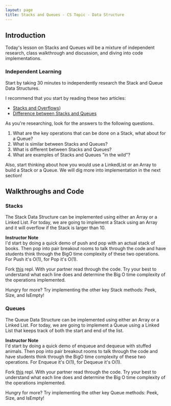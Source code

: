 ```yaml
---
layout: page
title: Stacks and Queues - CS Topic - Data Structure
---
```


## Introduction

Today's lesson on Stacks and Queues will be a mixture of independent research, class walkthrough and discussion, and diving into code implementations.

### Independent Learning
Start by taking 30 minutes to independently research the Stack and Queue Data Structures.

I recommend that you start by reading these two articles:
* [Stacks and Overflows](https://medium.com/basecs/stacks-and-overflows-dbcf7854dc67#.3l76d12dq))
* [Difference between Stacks and Queues](https://www.geeksforgeeks.org/difference-between-stack-and-queue-data-structures/)

As you're researching, look for the answers to the following questions.

1. What are the key operations that can be done on a Stack, what about for a Queue?
1. What is similar between Stacks and Queues?
1. What is different between Stacks and Queues?
1. What are examples of Stacks and Queues "in the wild"?

Also, start thinking about how you would use a LinkedList or an Array to build a Stack or a Queue. We will dig more into implementation in the next section!

## Walkthroughs and Code
### Stacks

The Stack Data Structure can be implemented using either an Array or a Linked List. For today, we are going to implement a Stack using an Array and it will overflow if the Stack is larger than 10.

<aside class="instructor-notes" markdown="1">
    <p><strong>Instructor Note</strong><br>
    I'd start by doing a quick demo of push and pop with an actual stack of books. Then pop into pair breakout rooms to talk through the code and have students think through the BigO time complexity of these two operations. For Push it's O(1), for Pop it's O(1).</p>
</aside>


Fork [this](https://replit.com/@Zoe-Farrell/Stack-Array-Implementation) repl. With your partner read through the code. Try your best to understand what each line does and determine the Big O time complexity of the operations implemented.


Hungry for more? Try implementing the other key Stack methods: Peek, Size, and IsEmpty!

### Queues

The Queue Data Structure can be implemented using either an Array or a Linked List. For today, we are going to implement a Queue using a Linked List that keeps track of both the start and end of the list.

<aside class="instructor-notes" markdown="1">
    <p><strong>Instructor Note</strong><br>
    I'd start by doing a quick demo of enqueue and dequeue with stuffed animals. Then pop into pair breakout rooms to talk through the code and have students think through the BigO time complexity of these two operations. For Enqueue it's O(1), for Dequeue it's O(1).</p>
</aside>

Fork [this](https://replit.com/@Zoe-Farrell/Queue-List-Implementation) repl. With your partner read through the code. Try your best to understand what each line does and determine the Big O time complexity of the operations implemented.


Hungry for more? Try implementing the other key Queue methods: Peek, Size, and IsEmpty!



